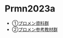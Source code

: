 # Prmn2023a
 - ①[プロメン資料群](https://github.com/kiryu-3/Prmn2023)
 - ②[プロメン参考教材群](https://scrapbox.io/Prmn2023/%E3%83%97%E3%83%AD%E3%83%A1%E3%83%B32023)
